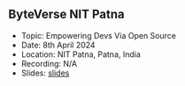 ## ByteVerse NIT Patna

- Topic: Empowering Devs Via Open Source
- Date: 8th April 2024
- Location: NIT Patna, Patna, India
- Recording: N/A
- Slides: [slides](opensource.pdf)
